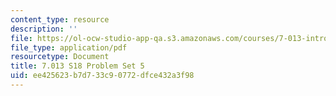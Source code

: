 ```yaml
---
content_type: resource
description: ''
file: https://ol-ocw-studio-app-qa.s3.amazonaws.com/courses/7-013-introductory-biology-spring-2018/ee425623b7d733c90772dfce432a3f98_MIT7_013s18Pset5Q.pdf
file_type: application/pdf
resourcetype: Document
title: 7.013 S18 Problem Set 5
uid: ee425623-b7d7-33c9-0772-dfce432a3f98
---
```

